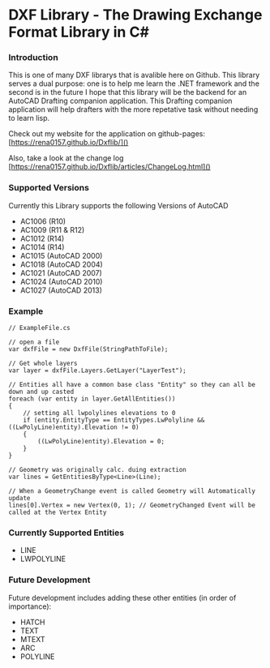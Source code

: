 # DXF Library - The Drawing Exchange Format Library in C#

### Introduction
This is one of many DXF librarys that is avalible here on Github. This library serves a dual purpose:
one is to help me learn the .NET framework and the second is in the future I hope that this library
will be the backend for an AutoCAD Drafting companion application. This Drafting companion application
will help drafters with the more repetative task without needing to learn lisp.

Check out my website for the application on github-pages: [https://rena0157.github.io/Dxflib/]()

Also, take a look at the change log [https://rena0157.github.io/Dxflib/articles/ChangeLog.html]()

### Supported Versions
Currently this Library supports the following Versions of AutoCAD
- AC1006 (R10)
- AC1009 (R11 & R12)
- AC1012 (R14)
- AC1014 (R14)
- AC1015 (AutoCAD 2000)
- AC1018 (AutoCAD 2004)
- AC1021 (AutoCAD 2007)
- AC1024 (AutoCAD 2010)
- AC1027 (AutoCAD 2013)

### Example

```
// ExampleFile.cs

// open a file
var dxfFile = new DxfFile(StringPathToFile);

// Get whole layers
var layer = dxfFile.Layers.GetLayer("LayerTest");

// Entities all have a common base class "Entity" so they can all be down and up casted
foreach (var entity in layer.GetAllEntities())
{
	// setting all lwpolylines elevations to 0
	if (entity.EntityType == EntityTypes.LwPolyline && ((LwPolyLine)entity).Elevation != 0)
	{
		((LwPolyLine)entity).Elevation = 0;
	}
}

// Geometry was originally calc. duing extraction
var lines = GetEntitiesByType<Line>(Line);

// When a GeometryChange event is called Geometry will Automatically update
lines[0].Vertex = new Vertex(0, 1); // GeometryChanged Event will be called at the Vertex Entity
```

### Currently Supported Entities
- LINE
- LWPOLYLINE

### Future Development
Future development includes adding these other entities (in order of importance):
- HATCH
- TEXT
- MTEXT
- ARC
- POLYLINE